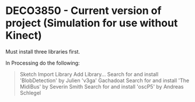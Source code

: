 # DECO3850 - Current version of project (Simulation for use without Kinect)
Must install three libraries first.

In Processing do the following:
> Sketch
> Import Library
> Add Library...
> Search for and install 'BlobDetection' by Julien 'v3ga' Gachadoat
> Search for and install 'The MidiBus' by Severin Smith
> Search for and install 'oscP5' by Andreas Schlegel